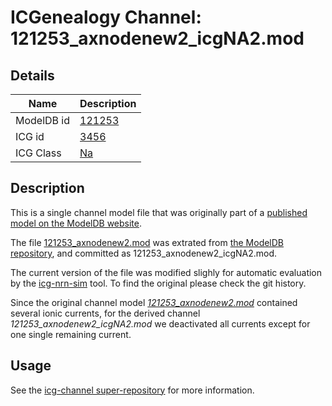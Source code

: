 # ICGenealogy Channel: 121253\_axnodenew2\_icgNA2.mod

## Details

Name | Description
---- | -----------
ModelDB id | [121253](http://senselab.med.yale.edu/ModelDB/ShowModel.cshtml?model=121253)
ICG id | [3456](http://icg.neurotheory.ox.ac.uk/channels/2/3456)
ICG Class | [Na](http://icg.neurotheory.ox.ac.uk/channels/2)

## Description

This is a single channel model file that was originally part of a [published model on the ModelDB website](http://senselab.med.yale.edu/mModelDB/ShowModel.cshtml?model=121253).


The file [121253\_axnodenew2.mod](121253_axnodenew2_icgNA2.mod) was extrated from [the ModelDB repository](http://senselab.med.yale.edu/ModelDB/ShowModel.cshtml?model=121253), and committed as 121253\_axnodenew2\_icgNA2.mod.

The current version of the file was modified slighly for automatic evaluation by the [icg-nrn-sim](https://github.com/icgenealogy/icg-nrn-sim) tool. To find the original please check the git history.

Since the original channel model *[121253\_axnodenew2.mod](http://senselab.med.yale.edu/ModelDB/ShowModel.cshtml?model=121253)* contained several ionic currents, for the derived channel *121253\_axnodenew2\_icgNA2.mod* we deactivated all currents except for one single remaining current.


## Usage

See the [icg-channel super-repository](https://github.com/icgenealogy/icg-channels) for more information.